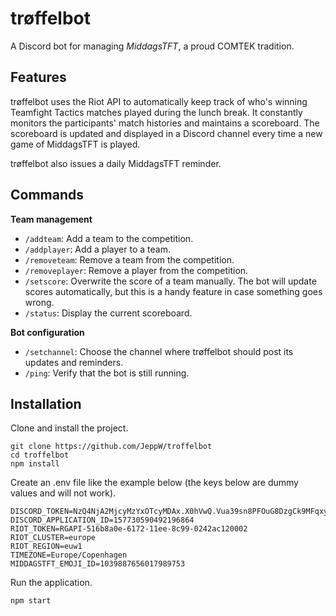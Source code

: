 # trøffelbot
A Discord bot for managing *MiddagsTFT*, a proud COMTEK tradition.

## Features
trøffelbot uses the Riot API to automatically keep track of who's winning Teamfight Tactics matches played during the lunch break. It constantly monitors the participants' match histories and maintains a scoreboard. The scoreboard is updated and displayed in a Discord channel every time a new game of MiddagsTFT is played.

trøffelbot also issues a daily MiddagsTFT reminder.

## Commands
__Team management__
- `/addteam`: Add a team to the competition.
- `/addplayer`: Add a player to a team.
- `/removeteam`: Remove a team from the competition.
- `/removeplayer`: Remove a player from the competition.
- `/setscore`: Overwrite the score of a team manually. The bot will update scores automatically, but this is a handy feature in case something goes wrong.
- `/status`: Display the current scoreboard.

__Bot configuration__
- `/setchannel`: Choose the channel where trøffelbot should post its updates and reminders.
- `/ping`: Verify that the bot is still running.

## Installation
Clone and install the project.
```
git clone https://github.com/JeppW/troffelbot
cd troffelbot
npm install
```

Create an .env file like the example below (the keys below are dummy values and will not work). 

```
DISCORD_TOKEN=NzQ4NjA2MjcyMzYxOTcyMDAx.X0hVwQ.Vua39sn8PFOuG8DzgCk9MFqxyz4
DISCORD_APPLICATION_ID=157730590492196864
RIOT_TOKEN=RGAPI-516b8a0e-6172-11ee-8c99-0242ac120002
RIOT_CLUSTER=europe
RIOT_REGION=euw1
TIMEZONE=Europe/Copenhagen
MIDDAGSTFT_EMOJI_ID=1039887656017989753
```

Run the application.
```
npm start
```